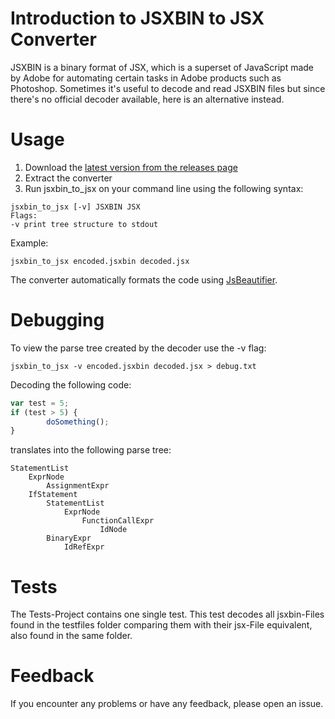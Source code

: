 # Introduction to JSXBIN to JSX Converter

JSXBIN is a binary format of JSX, which is a superset of JavaScript made by Adobe for automating certain tasks in Adobe products such as Photoshop. Sometimes it's useful to decode and read JSXBIN files but since there's no official decoder available, here is an alternative instead.

# Usage
1. Download the [latest version from the releases page](https://github.com/autoboosh/jsxbin-to-jsx-converter/releases)
2. Extract the converter
2. Run jsxbin_to_jsx on your command line using the following syntax:

```
jsxbin_to_jsx [-v] JSXBIN JSX
Flags:
-v print tree structure to stdout
```

Example:

```
jsxbin_to_jsx encoded.jsxbin decoded.jsx
```

The converter automatically formats the code using [JsBeautifier](https://github.com/ghost6991/Jsbeautifier).

# Debugging
To view the parse tree created by the decoder use the -v flag:

```
jsxbin_to_jsx -v encoded.jsxbin decoded.jsx > debug.txt
```

Decoding the following code:

```javascript
var test = 5;
if (test > 5) {
        doSomething();
}
```

translates into the following parse tree:

```
StatementList
    ExprNode
        AssignmentExpr
    IfStatement
        StatementList
            ExprNode
                FunctionCallExpr
                    IdNode
        BinaryExpr
            IdRefExpr
```

# Tests
The Tests-Project contains one single test. This test decodes all jsxbin-Files found in the testfiles folder comparing them with their jsx-File equivalent, also found in the same folder.

# Feedback
If you encounter any problems or have any feedback, please open an issue.
